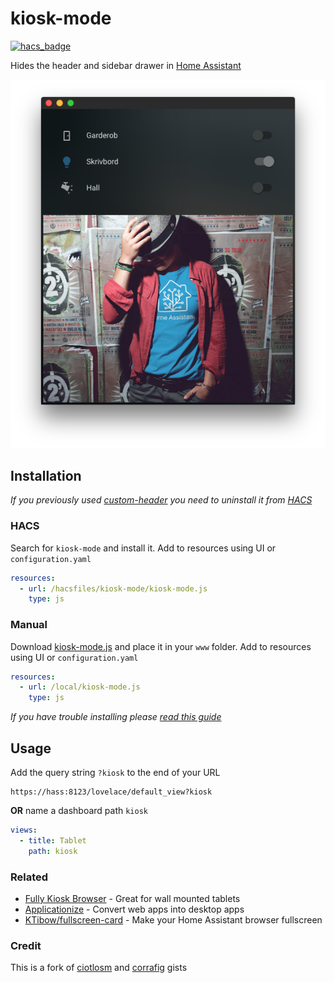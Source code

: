 # kiosk-mode

[![hacs_badge](https://img.shields.io/badge/HACS-Default-orange.svg)](https://github.com/custom-components/hacs)

Hides the header and sidebar drawer in [Home Assistant](https://www.home-assistant.io/)

![image](example.png)

## Installation

*If you previously used [custom-header](https://github.com/maykar/custom-header) you need to uninstall it from [HACS](https://hacs.xyz/)*

### HACS

Search for `kiosk-mode` and install it. Add to resources using UI or `configuration.yaml`

```yaml
resources:
  - url: /hacsfiles/kiosk-mode/kiosk-mode.js
    type: js
```

### Manual

Download [kiosk-mode.js](https://raw.githubusercontent.com/matt8707/kiosk-mode/master/kiosk-mode.js) and place it in your `www` folder. Add to resources using UI or `configuration.yaml`

```yaml
resources:
  - url: /local/kiosk-mode.js
    type: js
```

*If you have trouble installing please [read this guide](https://github.com/thomasloven/hass-config/wiki/Lovelace-Plugins)*

## Usage
Add the query string `?kiosk` to the end of your URL

```
https://hass:8123/lovelace/default_view?kiosk
```

**OR** name a dashboard path `kiosk`

```yaml
views:
  - title: Tablet
    path: kiosk

```

### Related

* [Fully Kiosk Browser](https://www.fully-kiosk.com/) - Great for wall mounted tablets
* [Applicationize](https://applicationize.me/) - Convert web apps into desktop apps
* [KTibow/fullscreen-card](https://github.com/KTibow/fullscreen-card) - Make your Home Assistant browser fullscreen

### Credit
This is a fork of [ciotlosm](https://gist.github.com/ciotlosm/1f09b330aa5bd5ea87b59f33609cc931) and [corrafig](https://gist.github.com/corrafig/c8288df960e7f59e82c12d14de26fde8) gists
